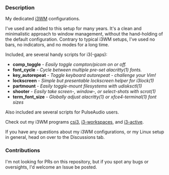 ### Description

My dedicated [i3WM](https://i3wm.org) configurations.

I've used and added to this setup for many years. It's a clean and minimalistic approach to window management, without the hand-holding of the default configuration. Contrary to typical i3WM setups, I've used no bars, no indicators, and no modes for a long time.

Included, are several handy scripts for i3(-gaps):

  * **comp_toggle** - _Easily toggle compton/picom on or off._
  * **font_cycle** - _Cycle between multiple pre-set alacritty(1) fonts._
  * **key_autorepeat** - _Toggle keyboard autorepeat \- challenge your Vim!_
  * **lockscreen** - _Simple but presentable lockscreen helper for i3lock(1)_
  * **partmount** - _Easily toggle-mount filesystems with udisksctl(1)_
  * **shooter** - _Easily take screen-, window-, or select-shots with scrot(1)_
  * **term_font_size** - _Globally adjust alacritty(1) or xfce4-terminal(1) font sizes_

Also included are several scripts for PulseAudio users.

Check out my i3WM programs [csi3](https://github.com/terminalforlife/Extra/blob/master/source/csi3), [i3-workspaces](https://github.com/terminalforlife/PerlProjects/blob/master/source/i3-workspaces), and [i3-active](https://github.com/terminalforlife/PerlProjects/blob/master/source/i3-active).

If you have any questions about my i3WM configurations, or my Linux setup in general, head on over to the Discussions tab.

### Contributions

I'm not looking for PRs on this repository, but if you spot any bugs or oversights, I'd welcome an Issue be posted.
